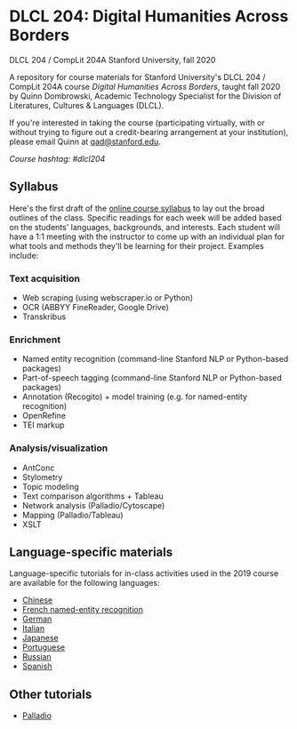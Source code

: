 # DLCL 204: Digital Humanities Across Borders
DLCL 204 / CompLit 204A
Stanford University, fall 2020

A repository for course materials for Stanford University's DLCL 204 / CompLit 204A course _Digital Humanities Across Borders_, taught fall 2020 by Quinn Dombrowski, Academic Technology Specialist for the Division of Literatures, Cultures & Languages (DLCL).

If you're interested in taking the course (participating virtually, with or without trying to figure out a credit-bearing arrangement at your institution), please email Quinn at qad@stanford.edu.

*Course hashtag: #dlcl204*


## Syllabus
Here's the first draft of the [online course syllabus](dlcl204syllabus.md) to lay out the broad outlines of the class. Specific readings for each week will be added based on the students' languages, backgrounds, and interests. Each student will have a 1:1 meeting with the instructor to come up with an individual plan for what tools and methods they'll be learning for their project. Examples include:

### Text acquisition

* Web scraping (using webscraper.io or Python)
* OCR (ABBYY FineReader, Google Drive)
* Transkribus

### Enrichment
* Named entity recognition (command-line Stanford NLP or Python-based packages)
* Part-of-speech tagging (command-line Stanford NLP or Python-based packages)
* Annotation (Recogito) + model training (e.g. for named-entity recognition)
* OpenRefine
* TEI markup

### Analysis/visualization
* AntConc
* Stylometry
* Topic modeling
* Text comparison algorithms + Tableau
* Network analysis (Palladio/Cytoscape)
* Mapping (Palladio/Tableau)
* XSLT

## Language-specific materials
Language-specific tutorials for in-class activities used in the 2019 course are available for the following languages:

* [Chinese](chinese)
* [French named-entity recognition](french/ner_french.md)
* [German](german)
* [Italian](italian)
* [Japanese](japanese)
* [Portuguese](portuguese)
* [Russian](russian)
* [Spanish](spanish)

## Other tutorials
* [Palladio](palladio)